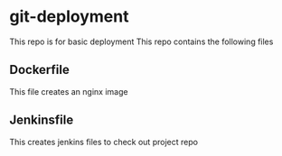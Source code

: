 # git-deployment
This repo is for basic deployment
This repo contains the following files

## Dockerfile
This file creates an nginx image

## Jenkinsfile
This creates jenkins files to check out project repo

